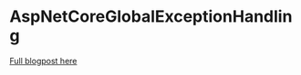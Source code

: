 # AspNetCoreGlobalExceptionHandling

[Full blogpost here](https://scottsauber.com/2017/04/03/adding-global-error-handling-and-logging-in-asp-net-core/)
